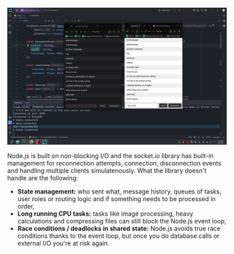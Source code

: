 ![First version](./Screenshot_20250602_120843.png)

Node.js is built on non-blocking I/O and the socket.io library has built-in management for reconnection attempts, connection, disconnection events and handling multiple clients simulatenously. What the library doesn't handle are the following:
- **State management:** who sent what, message history, queues of tasks, user roles or routing logic and if something needs to be processed in order,
- **Long running CPU tasks:** tasks like image processing, heavy calculations and compressing files can still block the Node.js event loop,
- **Race conditions / deadlocks in shared state:** Node.js avoids true race conditions thanks to the event loop, but once you do database calls or external I/O you're at risk again.